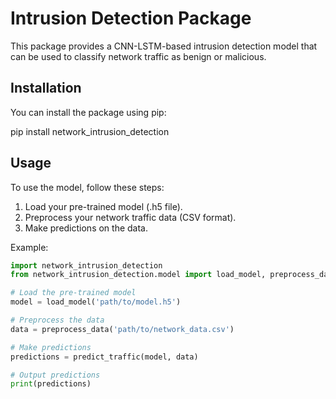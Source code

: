 # Intrusion Detection Package

This package provides a CNN-LSTM-based intrusion detection model that can be used to classify network traffic as benign or malicious.

## Installation

You can install the package using pip:

pip install network_intrusion_detection


## Usage

To use the model, follow these steps:

1. Load your pre-trained model (.h5 file).
2. Preprocess your network traffic data (CSV format).
3. Make predictions on the data.

Example:

```python
import network_intrusion_detection
from network_intrusion_detection.model import load_model, preprocess_data, predict_traffic

# Load the pre-trained model
model = load_model('path/to/model.h5')

# Preprocess the data
data = preprocess_data('path/to/network_data.csv')

# Make predictions
predictions = predict_traffic(model, data)

# Output predictions
print(predictions)
